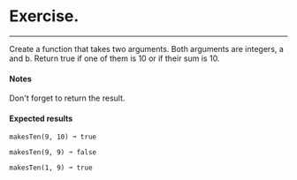 # Exercise.

---

Create a function that takes two arguments. Both arguments are integers, a and b. Return true if one of them is 10 or if their sum is 10.

#### Notes

Don't forget to return the result.

#### Expected results

```
makesTen(9, 10) ➞ true

makesTen(9, 9) ➞ false

makesTen(1, 9) ➞ true
```
